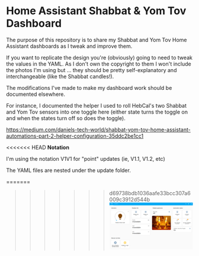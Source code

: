 # Home Assistant Shabbat & Yom Tov Dashboard

The purpose of this repository is to share my Shabbat and Yom Tov Home Assistant dashboards as I tweak and improve them.

If you want to replicate the design you're (obviously) going to need to tweak the values in the YAML. As I don't own the copyright to them I won't include the photos I'm using but ... they should be pretty self-explanatory and interchangeable (like the Shabbat candles!).

The modifications I've made to make my dashboard work should be documented elsewhere. 

For instance, I documented the helper I used to roll HebCal's two Shabbat and Yom Tov sensors into one toggle here (either state turns the toggle on and when the states turn off so does the toggle).

https://medium.com/daniels-tech-world/shabbat-yom-tov-home-assistant-automations-part-2-helper-configuration-35ddc2be1cc1

<<<<<<< HEAD
**Notation**

I'm using the notation V1V1 for "point" updates (ie, V1.1, V1.2, etc)

The YAML files are nested under the update folder.



=======
>>>>>>> d69738bdb1036aafe33bcc307a6009c3912d544b
![shab_dashboard_2.png](images/shab_dashboard_2.png.png)
